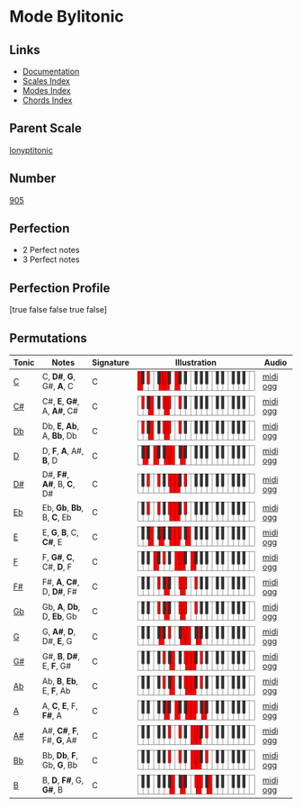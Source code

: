 # Mode Bylitonic

## Links

- [Documentation](index.md)
- [Scales Index](Scales.md)
- [Modes Index](Modes.md)
- [Chords Index](Chords.md)

## Parent Scale

[Ionyptitonic](ScaleIonyptitonic.md)

## Number

[905](https://ianring.com/musictheory/scales/905)

## Perfection

- 2 Perfect notes
- 3 Perfect notes

## Perfection Profile

[true false false true false]

## Permutations

| Tonic | Notes | Signature | Illustration | Audio |
|-------|-------|-----------|--------------|-------|
| [C](ModeCNaturalBylitonic.md) | C, **D#**, **G**, G#, **A**, C | C | ![CNaturalBylitonic](ModeCNaturalBylitonic.png) | [midi](ModeCNaturalBylitonic.mid) [ogg](ModeCNaturalBylitonic.ogg) |
| [C#](ModeCSharpBylitonic.md) | C#, **E**, **G#**, A, **A#**, C# | C | ![CSharpBylitonic](ModeCSharpBylitonic.png) | [midi](ModeCSharpBylitonic.mid) [ogg](ModeCSharpBylitonic.ogg) |
| [Db](ModeDFlatBylitonic.md) | Db, **E**, **Ab**, A, **Bb**, Db | C | ![DFlatBylitonic](ModeDFlatBylitonic.png) | [midi](ModeDFlatBylitonic.mid) [ogg](ModeDFlatBylitonic.ogg) |
| [D](ModeDNaturalBylitonic.md) | D, **F**, **A**, A#, **B**, D | C | ![DNaturalBylitonic](ModeDNaturalBylitonic.png) | [midi](ModeDNaturalBylitonic.mid) [ogg](ModeDNaturalBylitonic.ogg) |
| [D#](ModeDSharpBylitonic.md) | D#, **F#**, **A#**, B, **C**, D# | C | ![DSharpBylitonic](ModeDSharpBylitonic.png) | [midi](ModeDSharpBylitonic.mid) [ogg](ModeDSharpBylitonic.ogg) |
| [Eb](ModeEFlatBylitonic.md) | Eb, **Gb**, **Bb**, B, **C**, Eb | C | ![EFlatBylitonic](ModeEFlatBylitonic.png) | [midi](ModeEFlatBylitonic.mid) [ogg](ModeEFlatBylitonic.ogg) |
| [E](ModeENaturalBylitonic.md) | E, **G**, **B**, C, **C#**, E | C | ![ENaturalBylitonic](ModeENaturalBylitonic.png) | [midi](ModeENaturalBylitonic.mid) [ogg](ModeENaturalBylitonic.ogg) |
| [F](ModeFNaturalBylitonic.md) | F, **G#**, **C**, C#, **D**, F | C | ![FNaturalBylitonic](ModeFNaturalBylitonic.png) | [midi](ModeFNaturalBylitonic.mid) [ogg](ModeFNaturalBylitonic.ogg) |
| [F#](ModeFSharpBylitonic.md) | F#, **A**, **C#**, D, **D#**, F# | C | ![FSharpBylitonic](ModeFSharpBylitonic.png) | [midi](ModeFSharpBylitonic.mid) [ogg](ModeFSharpBylitonic.ogg) |
| [Gb](ModeGFlatBylitonic.md) | Gb, **A**, **Db**, D, **Eb**, Gb | C | ![GFlatBylitonic](ModeGFlatBylitonic.png) | [midi](ModeGFlatBylitonic.mid) [ogg](ModeGFlatBylitonic.ogg) |
| [G](ModeGNaturalBylitonic.md) | G, **A#**, **D**, D#, **E**, G | C | ![GNaturalBylitonic](ModeGNaturalBylitonic.png) | [midi](ModeGNaturalBylitonic.mid) [ogg](ModeGNaturalBylitonic.ogg) |
| [G#](ModeGSharpBylitonic.md) | G#, **B**, **D#**, E, **F**, G# | C | ![GSharpBylitonic](ModeGSharpBylitonic.png) | [midi](ModeGSharpBylitonic.mid) [ogg](ModeGSharpBylitonic.ogg) |
| [Ab](ModeAFlatBylitonic.md) | Ab, **B**, **Eb**, E, **F**, Ab | C | ![AFlatBylitonic](ModeAFlatBylitonic.png) | [midi](ModeAFlatBylitonic.mid) [ogg](ModeAFlatBylitonic.ogg) |
| [A](ModeANaturalBylitonic.md) | A, **C**, **E**, F, **F#**, A | C | ![ANaturalBylitonic](ModeANaturalBylitonic.png) | [midi](ModeANaturalBylitonic.mid) [ogg](ModeANaturalBylitonic.ogg) |
| [A#](ModeASharpBylitonic.md) | A#, **C#**, **F**, F#, **G**, A# | C | ![ASharpBylitonic](ModeASharpBylitonic.png) | [midi](ModeASharpBylitonic.mid) [ogg](ModeASharpBylitonic.ogg) |
| [Bb](ModeBFlatBylitonic.md) | Bb, **Db**, **F**, Gb, **G**, Bb | C | ![BFlatBylitonic](ModeBFlatBylitonic.png) | [midi](ModeBFlatBylitonic.mid) [ogg](ModeBFlatBylitonic.ogg) |
| [B](ModeBNaturalBylitonic.md) | B, **D**, **F#**, G, **G#**, B | C | ![BNaturalBylitonic](ModeBNaturalBylitonic.png) | [midi](ModeBNaturalBylitonic.mid) [ogg](ModeBNaturalBylitonic.ogg) |
